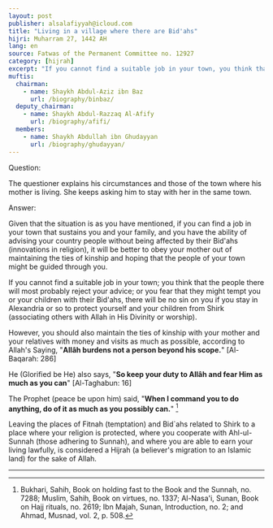 ```yaml
---
layout: post
publisher: alsalafiyyah@icloud.com
title: "Living in a village where there are Bid'ahs"
hijri: Muharram 27, 1442 AH
lang: en
source: Fatwas of the Permanent Committee no. 12927
category: [hijrah]
excerpt: "If you cannot find a suitable job in your town, you think that the people there will most probably reject your advice, or you fear that they might tempt you or your children with their Bidahs, there will be no sin on you"
muftis:
  chairman: 
    - name: Shaykh Abdul-Aziz ibn Baz
      url: /biography/binbaz/
  deputy_chairman:
    - name: Shaykh Abdul-Razzaq Al-Afify
      url: /biography/afifi/
  members:
    - name: Shaykh Abdullah ibn Ghudayyan
      url: /biography/ghudayyan/
---
```



Question:

The questioner explains his circumstances and those of the town where his mother is living. She keeps asking him to stay with her in the same town. 
 
Answer:

Given that the situation is as you have mentioned, if you can find a job in your town that sustains you and your family, and you have the ability of advising your country people without being affected by their Bid'ahs (innovations in religion), it will be better to obey your mother out of maintaining the ties of kinship and hoping that the people of your town might be guided through you. 

If you cannot find a suitable job in your town; you think that the people there will most probably reject your advice; or you fear that they might tempt you or your children with their Bid'ahs, there will be no sin on you if you stay in Alexandria or so to protect yourself and your children from Shirk (associating others with Allah in His Divinity or worship). 

However, you should also maintain the ties of kinship with your mother and your relatives with money and visits as much as possible, according to Allah's Saying, "**Allâh burdens not a person beyond his scope.**" [Al-Baqarah: 286]

He (Glorified be He) also says, "**So keep your duty to Allâh and fear Him as much as you can**" [Al-Taghabun: 16]

The Prophet (peace be upon him) said, "**When I command you to do anything, do of it as much as you possibly can.**" [^1]

Leaving the places of Fitnah (temptation) and Bid`ahs related to Shirk to a place where your religion is protected, where you cooperate with Ahl-ul-Sunnah (those adhering to Sunnah), and where you are able to earn your living lawfully, is considered a Hijrah (a believer's migration to an Islamic land) for the sake of Allah.

---

[^1]: Bukhari, Sahih, Book on holding fast to the Book and the Sunnah, no. 7288; Muslim, Sahih, Book on virtues, no. 1337; Al-Nasa'i, Sunan, Book on Hajj rituals, no. 2619; Ibn Majah, Sunan, Introduction, no. 2; and Ahmad, Musnad, vol. 2, p. 508.
